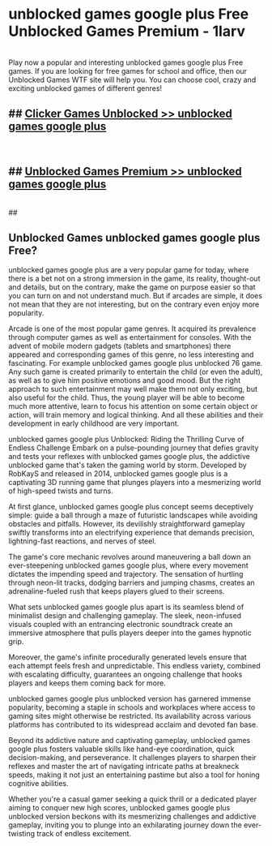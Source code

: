 # unblocked games google plus Free Unblocked Games Premium - 1larv <br>
<br>
Play now a popular and interesting unblocked games google plus Free games. If you are looking for free games for school and office, then our Unblocked Games WTF site will help you. You can choose cool, crazy and exciting unblocked games of different genres!


## ##  [Clicker Games Unblocked >> unblocked games google plus](http://freeplayer.one?title=unblocked_games_google_plus&ref=M1)
  <br>

##  ## [Unblocked Games Premium >> unblocked games google plus](http://freeplayer.one?title=unblocked_games_google_plus&ref=M1)
  <br>
  ##



## Unblocked Games unblocked games google plus Free?

unblocked games google plus are a very popular game for today, where there is a bet not on a strong immersion in the game, its reality, thought-out and details, but on the contrary, make the game on purpose easier so that you can turn on and not understand much. But if arcades are simple, it does not mean that they are not interesting, but on the contrary even enjoy more popularity.

Arcade is one of the most popular game genres. It acquired its prevalence through computer games as well as entertainment for consoles. With the advent of mobile modern gadgets (tablets and smartphones) there appeared and corresponding games of this genre, no less interesting and fascinating. For example unblocked games google plus unblocked 76 game. Any such game is created primarily to entertain the child (or even the adult), as well as to give him positive emotions and good mood. But the right approach to such entertainment may well make them not only exciting, but also useful for the child. Thus, the young player will be able to become much more attentive, learn to focus his attention on some certain object or action, will train memory and logical thinking. And all these abilities and their development in early childhood are very important.

unblocked games google plus Unblocked: Riding the Thrilling Curve of Endless Challenge
Embark on a pulse-pounding journey that defies gravity and tests your reflexes with unblocked games google plus, the addictive unblocked game that's taken the gaming world by storm. Developed by RobKayS and released in 2014, unblocked games google plus is a captivating 3D running game that plunges players into a mesmerizing world of high-speed twists and turns.

At first glance, unblocked games google plus concept seems deceptively simple: guide a ball through a maze of futuristic landscapes while avoiding obstacles and pitfalls. However, its devilishly straightforward gameplay swiftly transforms into an electrifying experience that demands precision, lightning-fast reactions, and nerves of steel.

The game's core mechanic revolves around maneuvering a ball down an ever-steepening unblocked games google plus, where every movement dictates the impending speed and trajectory. The sensation of hurtling through neon-lit tracks, dodging barriers and jumping chasms, creates an adrenaline-fueled rush that keeps players glued to their screens.

What sets unblocked games google plus apart is its seamless blend of minimalist design and challenging gameplay. The sleek, neon-infused visuals coupled with an entrancing electronic soundtrack create an immersive atmosphere that pulls players deeper into the games hypnotic grip.

Moreover, the game's infinite procedurally generated levels ensure that each attempt feels fresh and unpredictable. This endless variety, combined with escalating difficulty, guarantees an ongoing challenge that hooks players and keeps them coming back for more.

unblocked games google plus unblocked version has garnered immense popularity, becoming a staple in schools and workplaces where access to gaming sites might otherwise be restricted. Its availability across various platforms has contributed to its widespread acclaim and devoted fan base.

Beyond its addictive nature and captivating gameplay, unblocked games google plus fosters valuable skills like hand-eye coordination, quick decision-making, and perseverance. It challenges players to sharpen their reflexes and master the art of navigating intricate paths at breakneck speeds, making it not just an entertaining pastime but also a tool for honing cognitive abilities.

Whether you're a casual gamer seeking a quick thrill or a dedicated player aiming to conquer new high scores, unblocked games google plus unblocked version beckons with its mesmerizing challenges and addictive gameplay, inviting you to plunge into an exhilarating journey down the ever-twisting track of endless excitement.